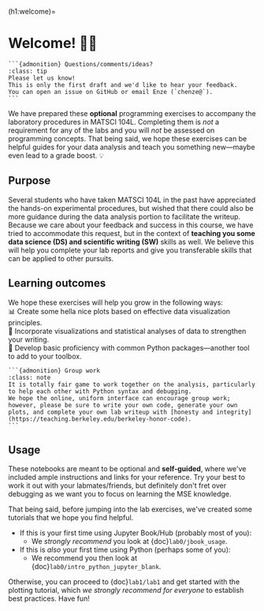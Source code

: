 (h1:welcome)=
# Welcome! 👋🏼


````{margin} 
```{admonition} Questions/comments/ideas?
:class: tip
Please let us know!
This is only the first draft and we'd like to hear your feedback.
You can open an issue on GitHub or email Enze (`chenze@`).
```
````

We have prepared these **optional** programming exercises to accompany the laboratory procedures in MATSCI 104L.
Completing them is _not_ a requirement for any of the labs and you will _not_ be assessed on programming concepts.
That being said, we hope these exercises can be helpful guides for your data analysis and teach you something new—maybe even lead to a grade boost. 💡


## Purpose

Several students who have taken MATSCI 104L in the past have appreciated the hands-on experimental procedures, but wished that there could also be more guidance during the data analysis portion to facilitate the writeup. 
Because we care about your feedback and success in this course, we have tried to accommodate this request, but in the context of **teaching you some data science (DS) and scientific writing (SW)** skills as well.
We believe this will help you complete your lab reports and give you transferable skills that can be applied to other pursuits.


## Learning outcomes 

We hope these exercises will help you grow in the following ways:    
📊 Create some hella nice plots based on effective data visualization principles.      
📝 Incorporate visualizations and statistical analyses of data to strengthen your writing.      
🧰 Develop basic proficiency with common Python packages—another tool to add to your toolbox.     

````{margin} 
```{admonition} Group work 
:class: note 
It is totally fair game to work together on the analysis, particularly to help each other with Python syntax and debugging.
We hope the online, uniform interface can encourage group work; 
however, please be sure to write your own code, generate your own plots, and complete your own lab writeup with [honesty and integrity](https://teaching.berkeley.edu/berkeley-honor-code).
```
````


## Usage  

These notebooks are meant to be optional and **self-guided**, where we've included ample instructions and links for your reference.
Try your best to work it out with your labmates/friends, but definitely don't fret over debugging as we want you to focus on learning the MSE knowledge.

That being said, before jumping into the lab exercises, we've created some tutorials that we hope you find helpful.

- If this is your first time using Jupyter Book/Hub (probably most of you):
	- We _strongly recommend_ you look at {doc}`lab0/jbook_usage`.
- If this is _also_ your first time using Python (perhaps some of you):
	- We recommend you then look at {doc}`lab0/intro_python_jupyter_blank`.

Otherwise, you can proceed to {doc}`lab1/lab1` and get started with the plotting tutorial, which _we strongly recommend for everyone_ to establish best practices.
Have fun!